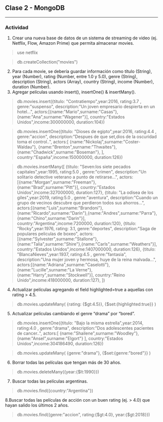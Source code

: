 ## Clase 2 - MongoDB
___________________________________
###  Actividad

1. Crear una nueva base de datos de un sistema de streaming de video (ej. Netflix, Flow, Amazon Prime) que permita almacenar movies.

> use netflix

> db.createCollection("movies")

2. Para cada movie, se debería guardar información como título (String), year (Number), rating (Number, entre 1.0 y 5.0), genre (String), description (String), actors (Array<String>), country (String), income (Number), duration (Number).
3. Agregar películas usando insert(), insertOne() & insertMany().
	
> db.movies.insert({titulo: "Contratiempo",year:2016, rating:3.7 , genre:"suspenso", description:"Un joven empresario despierta en un hotel...", 
actors:[{name:"Mario",surname:"Casas"},{name:"Ana",surname:"Wagener"}],
country:"Estados Unidos",income:300000000, duration:104})

> db.movies.insertOne({titulo: "Dioses de egipto",year:2016, rating:4.4 , genre:"accion", description:"Despues de que set,dios de la oscuridad toma el control..", 
actors:[
{name:"Nickolaj",surname:"Coster-Waldau"},
{name:"Brenton",surname:"Thwaites"},
{name:"Chadwick",surname:"Boseman"},
],
country:"España",income:150000000, duration:126})

> db.movies.insertMany([ 
{titulo: "Seven:los siete pecados capitales",year:1995, rating:5.0 , genre:"crimen", description:"Un solitario detective veterano a punto de retirarse...",
 actors:[{name:"Morgan",surname:"Freeman"},{name:"Brad",surname:"Pitt"}],
country:"Estados Unidos",income:327000000, duration:127},
{titulo: "La odisea de los giles",year:2019, rating:5.0 , genre:"aventura", description:"Cuando un grupo de vecinos descubre que perdieron todos sus ahorros...", 
actors:[{name:"Luis",surname:"Brandoni"},{name:"Ricardo",surname:"Darin"},{name:"Andres",surname:"Parra"},{name:"Chino",surname:"Darin"}],
country:"Argentina",income:7200000, duration:120},
{titulo: "Rocky",year:1976, rating: 3.1, genre:"deportes", description:"Saga de populares peliculas de boxeo", 
actors:[{name:"Sylvester",surname:"Stallone"},{name:"Talia",surname:"Shire"},{name:"Carls",surname:"Weathers"}],
country:"Estados Unidos",income:1407000000, duration:126},
{titulo: "BlancaNieves",year:1937, rating:4.5 , genre:"fantasia", description:"Una mujer joven y hermosa, huye de la reina malvada...",
 actors:[{name:"Adriana",surname:"Caselotti"},{name:"Lucille",surname:"La Verne"},{name:"Harry",surname:"Stockwell"}],
country:"Reino Unido",income:418000000, duration:127},
])

4. Actualizar películas agregando el field highlighted=true a aquellas con rating > 4.5.

> db.movies.updateMany(
{rating: {$gt:4.5}},
{$set:{highlighted:true}}
)

5. Actualizar películas cambiando el genre “drama” por “bored”.

> db.movies.insertOne({titulo: "Bajo la misma estrella",year:2014, rating:4.0 , genre:"drama", description:"Dos adolescentes pacientes de cancer..", 
	actors:[
	{name:"Shailene",surname:"Woodley"},
	{name:"Ansel",surname:"Elgort"}
	],
	country:"Estados Unidos",income:304186490, duration:126})

> db.movies.updateMany(
	{genre:"drama"},
	{$set:{genre:"bored"}}
	)

6. Borrar todas las películas que tengan más de 30 años.

> db.movies.deleteMany({year:{$lt:1990}})

7. Buscar todas las películas argentinas.

> db.movies.find({country:"Argentina"})

8.Buscar todas las películas de acción con un buen rating (ej. > 4.0) que hayan salido los últimos 2 años.
  
> db.movies.find({genre:"accion", rating:{$gt:4.0}, year:{$gt:2018}})

